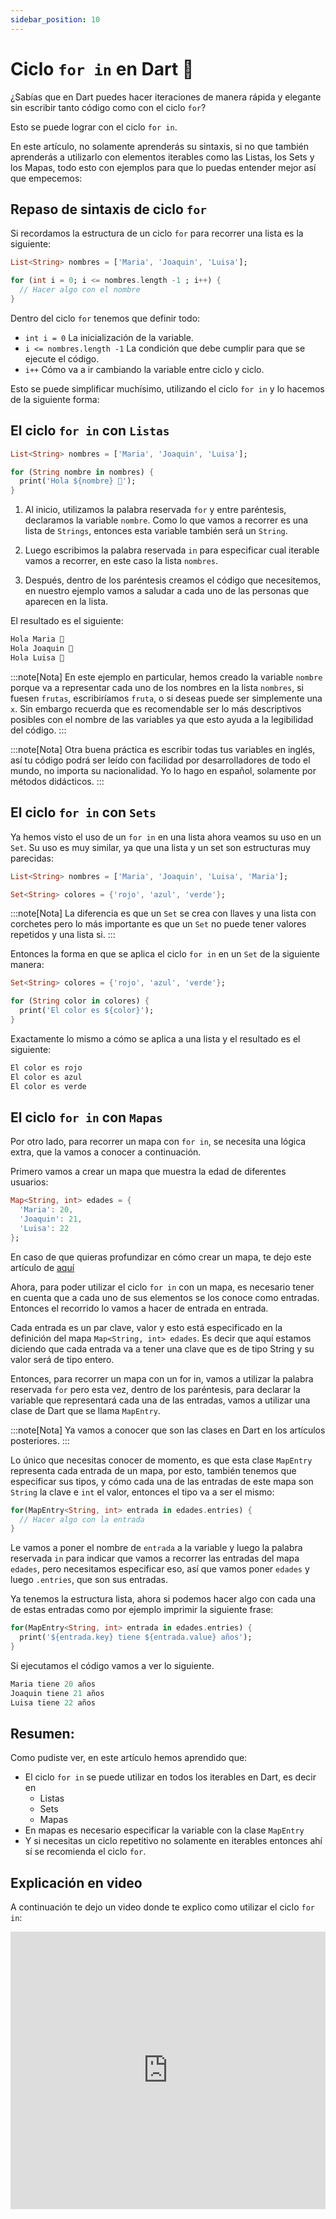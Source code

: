 ```yaml
---
sidebar_position: 10
---
```


# Ciclo `for in` en Dart 🎡

¿Sabías que en Dart puedes hacer iteraciones de manera rápida y elegante sin escribir tanto código como con el ciclo `for`? 

Esto se puede lograr con el ciclo `for in`. 

En este artículo, no solamente aprenderás su sintaxis, si no que también aprenderás a utilizarlo con elementos iterables como las Listas, los Sets y los Mapas, todo esto con ejemplos para que lo puedas entender mejor así que empecemos:

## Repaso de sintaxis de ciclo `for`

Si recordamos la estructura de un ciclo `for` para recorrer una lista es la siguiente:

```dart
List<String> nombres = ['Maria', 'Joaquin', 'Luisa'];

for (int i = 0; i <= nombres.length -1 ; i++) {
  // Hacer algo con el nombre
}
```	

Dentro del ciclo `for` tenemos que definir todo:


- `int i = 0` La inicialización de la variable.
- `i <= nombres.length -1` La condición que debe cumplir para que se ejecute el código.
- `i++` Cómo va a ir cambiando la variable entre ciclo y ciclo.

Esto se puede simplificar muchísimo, utilizando el ciclo `for in` y lo hacemos de la siguiente forma:

## El ciclo `for in` con `Listas`

```dart
List<String> nombres = ['Maria', 'Joaquin', 'Luisa'];

for (String nombre in nombres) {
  print('Hola ${nombre} 🎉');
}
```	

1. Al inicio, utilizamos la palabra reservada `for` y entre paréntesis, declaramos la variable `nombre`. Como lo que vamos a recorrer es una lista de `Strings`, entonces esta variable también será un `String`. 

2. Luego escribimos la palabra reservada `in` para especificar cual iterable vamos a recorrer, en este caso la lista `nombres`.

3. Después, dentro de los paréntesis creamos el código que necesitemos, en nuestro ejemplo vamos a saludar a cada uno de las personas que aparecen en la lista.

El resultado es el siguiente:

```dart
Hola Maria 🎉
Hola Joaquin 🎉
Hola Luisa 🎉
```

:::note[Nota]
En este ejemplo en particular, hemos creado la variable `nombre` porque va a representar cada uno de los nombres en la lista `nombres`, si fuesen `frutas`, escribiríamos `fruta`, o si deseas puede ser simplemente una `x`. Sin embargo recuerda que es recomendable ser lo más descriptivos posibles con el nombre de las variables ya que esto ayuda a la legibilidad del código. 
:::

:::note[Nota]
Otra buena práctica es escribir todas tus variables en inglés, así tu código podrá ser leído con facilidad por desarrolladores de todo el mundo, no importa su nacionalidad. Yo lo hago en español, solamente por métodos didácticos.
:::


## El ciclo `for in` con `Sets`

Ya hemos visto el uso de un `for in` en una lista ahora veamos su uso en un `Set`. Su uso es muy similar, ya que una lista y un set son estructuras muy parecidas: 

```dart
List<String> nombres = ['Maria', 'Joaquin', 'Luisa', 'Maria'];

Set<String> colores = {'rojo', 'azul', 'verde'};
```
:::note[Nota]
La diferencia es que un `Set` se crea con llaves y una lista con corchetes pero lo más importante es que un `Set` no puede tener valores repetidos y una lista si. 
:::

Entonces la forma en que se aplica el ciclo `for in` en un `Set` de la siguiente manera:

```dart
Set<String> colores = {'rojo', 'azul', 'verde'};

for (String color in colores) {
  print('El color es ${color}');
}
```	

Exactamente lo mismo a cómo se aplica a una lista y el resultado es el siguiente:

```dart
El color es rojo
El color es azul
El color es verde
```
## El ciclo `for in` con `Mapas`

Por otro lado, para recorrer un mapa con `for in`, se necesita una lógica extra, que la vamos a conocer a continuación. 

Primero vamos a crear un mapa que muestra la edad de diferentes usuarios:

```dart
Map<String, int> edades = {
  'Maria': 20, 
  'Joaquin': 21, 
  'Luisa': 22
};
```	

En caso de que quieras profundizar en cómo crear un mapa, te dejo este artículo de [aquí](https://codingtube.dev/docs/dart/maps-en-dart)

Ahora, para poder utilizar el ciclo `for in` con un mapa, es necesario tener en cuenta que a cada uno de sus elementos se los conoce como entradas. Entonces el recorrido lo vamos a hacer de entrada en entrada. 

Cada entrada es un par clave, valor y esto está especificado en la definición del mapa `Map<String, int> edades`. Es decir que aquí estamos diciendo que cada entrada va a tener una clave que es de tipo String y su valor será de tipo entero. 

Entonces, para recorrer un mapa con un for in, vamos a utilizar la palabra reservada `for` pero esta vez, dentro de los paréntesis, para declarar la variable que representará cada una de las entradas, vamos a utilizar una clase de Dart que se llama `MapEntry`. 

:::note[Nota]
Ya vamos a conocer que son las clases en Dart en los artículos posteriores. 
:::

Lo único que necesitas conocer de momento, es que esta clase `MapEntry` representa cada entrada de un mapa, por esto, también tenemos que especificar sus tipos, y cómo cada una de las entradas de este mapa son `String` la clave e `int` el valor, entonces el tipo va a ser el mismo:

```dart
for(MapEntry<String, int> entrada in edades.entries) {
  // Hacer algo con la entrada
}
```	

Le vamos a poner el nombre de `entrada` a la variable y luego la palabra reservada `in` para indicar que vamos a recorrer las entradas del mapa `edades`, pero necesitamos especificar eso, así que vamos poner `edades` y luego `.entries`, que son sus entradas. 

Ya tenemos la estructura lista, ahora si podemos hacer algo con cada una de estas entradas como por ejemplo imprimir la siguiente frase:

```dart
for(MapEntry<String, int> entrada in edades.entries) {
  print('${entrada.key} tiene ${entrada.value} años');
}
```	

Si ejecutamos el código vamos a ver lo siguiente.

```dart
Maria tiene 20 años
Joaquin tiene 21 años
Luisa tiene 22 años
```

## Resumen:

Como pudiste ver, en este artículo hemos aprendido que:

- El ciclo `for in` se puede utilizar en todos los iterables en Dart, es decir en
  - Listas
  - Sets
  - Mapas
- En mapas es necesario especificar la variable con la clase `MapEntry`
- Y si necesitas un ciclo repetitivo no solamente en iterables entonces ahí sí se recomienda el ciclo `for`. 

## Explicación en video

A continuación te dejo un video donde te explico como utilizar el ciclo `for in`:

<iframe width="100%" height="444" src="https://www.youtube.com/embed/ZjaGuzQgYPQ?si=y_o4bMLbM4QqtlDG" title="YouTube video player" frameborder="0" allow="accelerometer; autoplay; clipboard-write; encrypted-media; gyroscope; picture-in-picture; web-share" referrerpolicy="strict-origin-when-cross-origin" allowfullscreen></iframe>